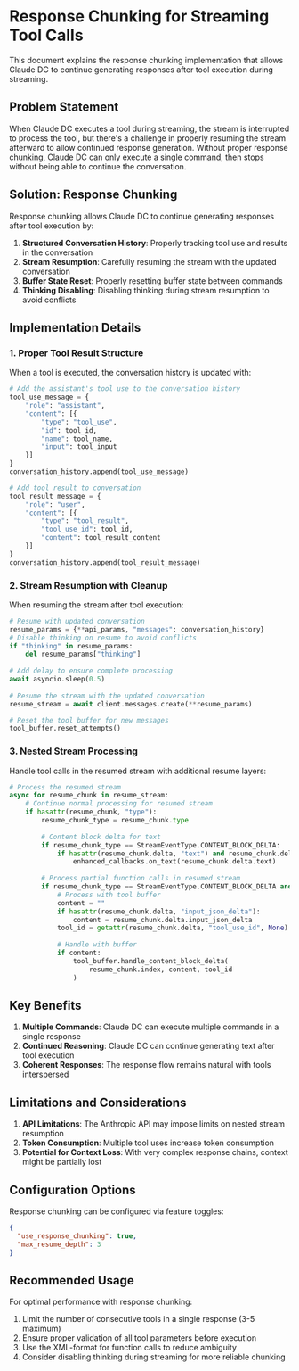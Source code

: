# Response Chunking for Streaming Tool Calls

This document explains the response chunking implementation that allows Claude DC to continue generating responses after tool execution during streaming.

## Problem Statement

When Claude DC executes a tool during streaming, the stream is interrupted to process the tool, but there's a challenge in properly resuming the stream afterward to allow continued response generation. Without proper response chunking, Claude DC can only execute a single command, then stops without being able to continue the conversation.

## Solution: Response Chunking

Response chunking allows Claude DC to continue generating responses after tool execution by:

1. **Structured Conversation History**: Properly tracking tool use and results in the conversation
2. **Stream Resumption**: Carefully resuming the stream with the updated conversation
3. **Buffer State Reset**: Properly resetting buffer state between commands
4. **Thinking Disabling**: Disabling thinking during stream resumption to avoid conflicts

## Implementation Details

### 1. Proper Tool Result Structure

When a tool is executed, the conversation history is updated with:

```python
# Add the assistant's tool use to the conversation history
tool_use_message = {
    "role": "assistant",
    "content": [{
        "type": "tool_use",
        "id": tool_id,
        "name": tool_name,
        "input": tool_input
    }]
}
conversation_history.append(tool_use_message)

# Add tool result to conversation
tool_result_message = {
    "role": "user",
    "content": [{
        "type": "tool_result",
        "tool_use_id": tool_id,
        "content": tool_result_content
    }]
}
conversation_history.append(tool_result_message)
```

### 2. Stream Resumption with Cleanup

When resuming the stream after tool execution:

```python
# Resume with updated conversation
resume_params = {**api_params, "messages": conversation_history}
# Disable thinking on resume to avoid conflicts
if "thinking" in resume_params:
    del resume_params["thinking"]
    
# Add delay to ensure complete processing
await asyncio.sleep(0.5)
    
# Resume the stream with the updated conversation
resume_stream = await client.messages.create(**resume_params)

# Reset the tool buffer for new messages
tool_buffer.reset_attempts()
```

### 3. Nested Stream Processing

Handle tool calls in the resumed stream with additional resume layers:

```python
# Process the resumed stream
async for resume_chunk in resume_stream:
    # Continue normal processing for resumed stream
    if hasattr(resume_chunk, "type"):
        resume_chunk_type = resume_chunk.type
        
        # Content block delta for text
        if resume_chunk_type == StreamEventType.CONTENT_BLOCK_DELTA:
            if hasattr(resume_chunk.delta, "text") and resume_chunk.delta.text:
                enhanced_callbacks.on_text(resume_chunk.delta.text)
        
        # Process partial function calls in resumed stream
        if resume_chunk_type == StreamEventType.CONTENT_BLOCK_DELTA and hasattr(resume_chunk, "index"):
            # Process with tool buffer
            content = ""
            if hasattr(resume_chunk.delta, "input_json_delta"):
                content = resume_chunk.delta.input_json_delta
            tool_id = getattr(resume_chunk.delta, "tool_use_id", None)
            
            # Handle with buffer
            if content:
                tool_buffer.handle_content_block_delta(
                    resume_chunk.index, content, tool_id
                )
```

## Key Benefits

1. **Multiple Commands**: Claude DC can execute multiple commands in a single response
2. **Continued Reasoning**: Claude DC can continue generating text after tool execution
3. **Coherent Responses**: The response flow remains natural with tools interspersed

## Limitations and Considerations

1. **API Limitations**: The Anthropic API may impose limits on nested stream resumption
2. **Token Consumption**: Multiple tool uses increase token consumption
3. **Potential for Context Loss**: With very complex response chains, context might be partially lost

## Configuration Options

Response chunking can be configured via feature toggles:

```json
{
  "use_response_chunking": true,
  "max_resume_depth": 3
}
```

## Recommended Usage

For optimal performance with response chunking:

1. Limit the number of consecutive tools in a single response (3-5 maximum)
2. Ensure proper validation of all tool parameters before execution
3. Use the XML-format for function calls to reduce ambiguity
4. Consider disabling thinking during streaming for more reliable chunking